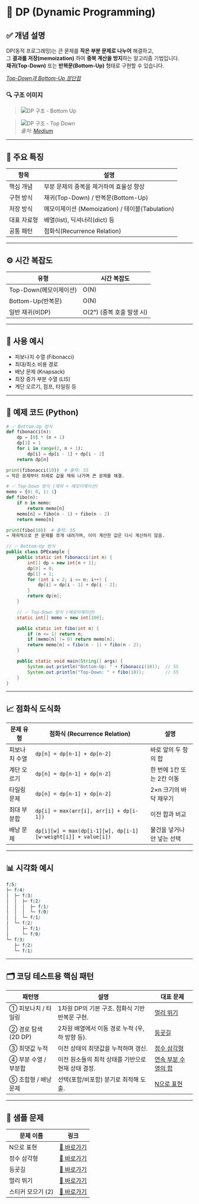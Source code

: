 # 📘 DP (Dynamic Programming)

## ✅ 개념 설명

DP(동적 프로그래밍)는 큰 문제를 **작은 부분 문제로 나누어** 해결하고,  
그 **결과를 저장(memoization)** 하여 **중복 계산을 방지**하는 알고리즘 기법입니다.  
**재귀(Top-Down)** 또는 **반복문(Bottom-Up)** 형태로 구현할 수 있습니다.

*[Top-Down과 Bottom-Up 장단점](https://developerbbojak.tistory.com/96)*  

### 🔍 구조 이미지
> ![DP 구조 - Bottom Up](https://miro.medium.com/v2/resize:fit:720/format:webp/0*ZFdyY3sOVf6p-_Yo)  

> ![DP 구조 - Top Down](https://miro.medium.com/v2/resize:fit:720/format:webp/0*RPsaoB4_vEomU8ev)  
> *출처: [Medium](https://medium.com/@aryan.jain19/memoization-vs-tabulation-in-dp-4ff137da8044)*
---

## 🧮 주요 특징

| 항목         | 설명                                          |
|--------------|-----------------------------------------------|
| 핵심 개념     | 부분 문제의 중복을 제거하여 효율성 향상           |
| 구현 방식     | 재귀(Top-Down) / 반복문(Bottom-Up)             |
| 저장 방식     | 메모이제이션 (Memoization) / 테이블(Tabulation) |
| 대표 자료형   | 배열(list), 딕셔너리(dict) 등                  |
| 공통 패턴     | 점화식(Recurrence Relation)                    |

---

## ⚙️ 시간 복잡도

| 유형           | 시간 복잡도          |
|----------------|----------------------|
| Top-Down(메모이제이션) | O(N)               |
| Bottom-Up(반복문)     | O(N)               |
| 일반 재귀(비DP)       | O(2ⁿ) (중복 호출 발생 시) |

---

## 🧠 사용 예시
- 피보나치 수열 (Fibonacci)
- 최대/최소 비용 경로
- 배낭 문제 (Knapsack)
- 최장 증가 부분 수열 (LIS)
- 계단 오르기, 점프, 타일링 등

---

## 🧪 예제 코드 (Python)

```python
# ✅ Bottom-Up 방식
def fibonacci(n):
    dp = [0] * (n + 1)
    dp[1] = 1
    for i in range(2, n + 1):
        dp[i] = dp[i - 1] + dp[i - 2]
    return dp[n]

print(fibonacci(10))  # 출력: 55
→ 작은 문제부터 차례로 값을 채워 나가며 큰 문제를 해결.

# ✅ Top-Down 방식 (재귀 + 메모이제이션)
memo = {0: 0, 1: 1}
def fibo(n):
    if n in memo:
        return memo[n]
    memo[n] = fibo(n - 1) + fibo(n - 2)
    return memo[n]

print(fibo(10))  # 출력: 55
→ 재귀적으로 큰 문제를 쪼개 내려가며, 이미 계산한 값은 다시 계산하지 않음.
```

```java
// ✅ Bottom-Up 방식
public class DPExample {
    public static int fibonacci(int n) {
        int[] dp = new int[n + 1];
        dp[0] = 0;
        dp[1] = 1;
        for (int i = 2; i <= n; i++) {
            dp[i] = dp[i - 1] + dp[i - 2];
        }
        return dp[n];
    }

    // ✅ Top-Down 방식 (메모이제이션)
    static int[] memo = new int[100];

    public static int fibo(int n) {
        if (n <= 1) return n;
        if (memo[n] != 0) return memo[n];
        return memo[n] = fibo(n - 1) + fibo(n - 2);
    }

    public static void main(String[] args) {
        System.out.println("Bottom-Up: " + fibonacci(10));  // 55
        System.out.println("Top-Down: " + fibo(10));        // 55
    }
}


```
---
## 📈 점화식 도식화
| 문제 유형   | 점화식 (Recurrence Relation)                                     | 설명               |
| ------- | ------------------------------------------------------------- | ---------------- |
| 피보나치 수열 | `dp[n] = dp[n-1] + dp[n-2]`                                   | 바로 앞의 두 항의 합     |
| 계단 오르기  | `dp[n] = dp[n-1] + dp[n-2]`                                   | 한 번에 1칸 또는 2칸 이동 |
| 타일링 문제  | `dp[n] = dp[n-1] + dp[n-2]`                                   | 2×n 크기의 바닥 채우기   |
| 최대 부분합  | `dp[i] = max(arr[i], arr[i] + dp[i-1])`                       | 이전 합과 비교         |
| 배낭 문제   | `dp[i][w] = max(dp[i-1][w], dp[i-1][w-weight[i]] + value[i])` | 물건을 넣거나 안 넣는 선택  |

---
## 📊 시각화 예시
```scss
f(5)
├─ f(4)
│  ├─ f(3)
│  │  ├─ f(2)
│  │  │  ├─ f(1)
│  │  │  └─ f(0)
│  │  └─ f(1)
│  └─ f(2)
│     ├─ f(1)
│     └─ f(0)
└─ f(3)
   ├─ f(2)
   └─ f(1)

```
---
## 🗂️ 코딩 테스트용 핵심 패턴
| 패턴명             | 설명                             | 대표 문제                                                                           |
| --------------- | ------------------------------ | ------------------------------------------------------------------------------- |
| ① 피보나치 / 타일링    | 1차원 DP의 기본 구조. 점화식 기반 반복문 구현.  | [멀리 뛰기](https://school.programmers.co.kr/learn/courses/30/lessons/12914)        |
| ② 경로 탐색 (2D DP) | 2차원 배열에서 이동 경로 누적 (우, 하 방향 등). | [등굣길](https://school.programmers.co.kr/learn/courses/30/lessons/42898)          |
| ③ 최댓값 누적        | 이전 상태의 최댓값을 누적하며 갱신.           | [정수 삼각형](https://school.programmers.co.kr/learn/courses/30/lessons/43105)       |
| ④ 부분 수열 / 부분합   | 이전 원소들의 최적 상태를 기반으로 현재 상태 결정.  | [연속 부분 수열의 합](https://school.programmers.co.kr/learn/courses/30/lessons/178870) |
| ⑤ 조합형 / 배낭 문제   | 선택(포함/비포함) 분기로 최적해 도출.         | [N으로 표현](https://school.programmers.co.kr/learn/courses/30/lessons/42895)       |
---

## 🧩 샘플 문제
| 문제 이름       | 링크                                                                         |
| ----------- | -------------------------------------------------------------------------- |
| N으로 표현      | [🔗 바로가기](https://school.programmers.co.kr/learn/courses/30/lessons/42895) |
| 정수 삼각형      | [🔗 바로가기](https://school.programmers.co.kr/learn/courses/30/lessons/43105) |
| 등굣길         | [🔗 바로가기](https://school.programmers.co.kr/learn/courses/30/lessons/42898) |
| 멀리 뛰기       | [🔗 바로가기](https://school.programmers.co.kr/learn/courses/30/lessons/12914) |
| 스티커 모으기 (2) | [🔗 바로가기](https://school.programmers.co.kr/learn/courses/30/lessons/12971) |

 

